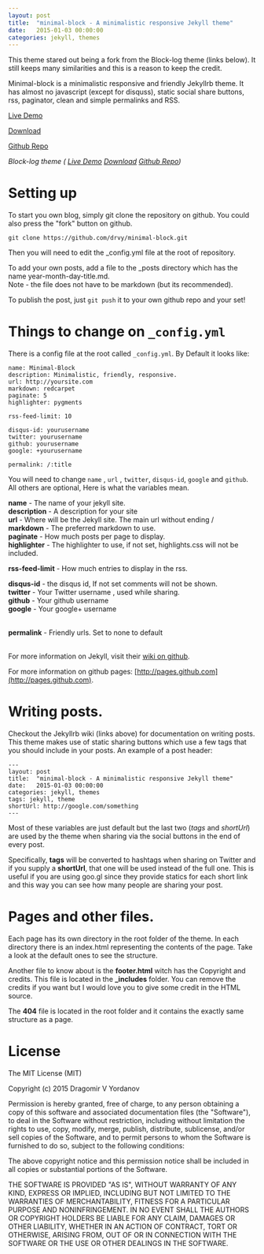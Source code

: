 ```yaml
---
layout: post
title:  "minimal-block - A minimalistic responsive Jekyll theme"
date:   2015-01-03 00:00:00
categories: jekyll, themes
---
```

This theme stared out being a fork from the Block-log theme (links below). It still keeps many similarities and this is a reason to keep the credit.

Minimal-block is a minimalistic responsive and friendly Jekyllrb theme. It has almost no javascript (except for disquss), static social share buttons, rss, paginator, clean and simple permalinks and RSS.


[Live Demo](http://drvy.net/blog/)

[Download](https://github.com/drvy/minimal-block/archive/master.zip)

[Github Repo](https://github.com/drvy/minimal-block)

*Block-log theme (
[Live Demo](http://anandu.info/block-log)
[Download](https://github.com/anandubajith/block-log/archive/master.zip)
[Github Repo](https://github.com/anandubajith/block-log))*


Setting up
====================
To start you own blog, simply git clone the repository on github. You could also press the "fork" button on github.
<pre><code>git clone https://github.com/drvy/minimal-block.git</code></pre>
Then you will need to edit the _config.yml file at the root of repository.

To add your own posts, add a file to the _posts directory which has the name year-month-day-title.md.
<br>Note - the file does not have to be markdown (but its recommended).

To publish the post, just <code>git push</code> it to your own github repo and your set!


Things to change on `_config.yml`
====================
There is a config file at the root called `_config.yml`. By Default it looks like:

    name: Minimal-Block
    description: Minimalistic, friendly, responsive.
    url: http://yoursite.com
    markdown: redcarpet
    paginate: 5
    highlighter: pygments

    rss-feed-limit: 10

    disqus-id: yourusername
    twitter: yourusername
    github: yourusername
    google: +yourusername

    permalink: /:title

You will need to change <code>name</code> , <code>url</code> , <code>twitter</code>, <code>disqus-id</code>, <code>google</code> and <code>github</code>. All others are optional, Here is what the variables mean.<br>

**name** - The name of your jekyll site.<br>
**description** - A description for your site<br>
**url** - Where will be the Jekyll site. The main url without ending /<br>
**markdown** - The preferred markdown to use.<br>
**paginate** - How much posts per page to display.<br>
**highlighter** - The highlighter to use, if not set, highlights.css will not be included.<br>

**rss-feed-limit** - How much entries to display in the rss.

**disqus-id** - the disqus id, If not set comments will not be shown.<br>
**twitter** - Your Twitter username , used while sharing.<br>
**github** - Your github username<br>
**google** - Your google+ username<br><br>

**permalink** - Friendly urls. Set to none to default<br><br>

For more information on Jekyll, visit their [wiki on github](https://github.com/mojombo/jekyll/wiki).

For more information on github pages: [http://pages.github.com](http://pages.github.com).


Writing posts.
====================
Checkout the Jekyllrb wiki (links above) for documentation on writing posts. This theme
makes use of static sharing buttons which use a few tags that you should include in your posts.
An example of a post header:

    ---
    layout: post
    title:  "minimal-block - A minimalistic responsive Jekyll theme"
    date:   2015-01-03 00:00:00
    categories: jekyll, themes
    tags: jekyll, theme
    shortUrl: http://google.com/something
    ---

Most of these variables are just default but the last two (*tags* and *shortUrl*) are used by the theme when sharing via
the social buttons in the end of every post.

Specifically, **tags** will be converted to hashtags when sharing on Twitter and if you supply a
**shortUrl**, that one will be used instead of the full one. This is useful if you are using goo.gl since
they provide statics for each short link and this way you can see how many people are sharing your post.


Pages and other files.
====================
Each page has its own directory in the root folder of the theme. In each directory there is an index.html
representing the contents of the page. Take a look at the default ones to see the structure.

Another file to know about is the **footer.html** witch has the Copyright and credits. This file is
located in the **_includes** folder. You can remove the credits if you want but I would love you
to give some credit in the HTML source.

The **404** file is located in the root folder and it contains the exactly same structure
as a page.

License
====================
The MIT License (MIT)

Copyright (c) 2015 Dragomir V Yordanov

Permission is hereby granted, free of charge, to any person obtaining a copy
of this software and associated documentation files (the "Software"), to deal
in the Software without restriction, including without limitation the rights
to use, copy, modify, merge, publish, distribute, sublicense, and/or sell
copies of the Software, and to permit persons to whom the Software is
furnished to do so, subject to the following conditions:

The above copyright notice and this permission notice shall be included in all
copies or substantial portions of the Software.

THE SOFTWARE IS PROVIDED "AS IS", WITHOUT WARRANTY OF ANY KIND, EXPRESS OR
IMPLIED, INCLUDING BUT NOT LIMITED TO THE WARRANTIES OF MERCHANTABILITY,
FITNESS FOR A PARTICULAR PURPOSE AND NONINFRINGEMENT. IN NO EVENT SHALL THE
AUTHORS OR COPYRIGHT HOLDERS BE LIABLE FOR ANY CLAIM, DAMAGES OR OTHER
LIABILITY, WHETHER IN AN ACTION OF CONTRACT, TORT OR OTHERWISE, ARISING FROM,
OUT OF OR IN CONNECTION WITH THE SOFTWARE OR THE USE OR OTHER DEALINGS IN THE
SOFTWARE.
